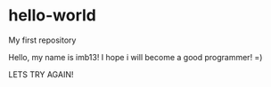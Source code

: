 # hello-world
My first repository 


Hello, my name is imb13! I hope i will become a good programmer! =)

LETS TRY AGAIN!

